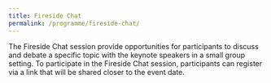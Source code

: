 ```yaml
---
title: Fireside Chat
permalink: /programme/fireside-chat/
---
```


The Fireside Chat session provide opportunities for participants to discuss and debate a specific topic with the keynote speakers in a small group setting. To participate in the Fireside Chat session, participants can register via a link that will be shared closer to the event date.
